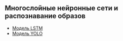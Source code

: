 ## Многослойные нейронные сети и распознавание образов

- [Модель LSTM](https://github.com/the-hwk/GSTU-multilayer-neural-networks-and-pattern-recognition/tree/main/lstm)
- [Модель YOLO](https://github.com/the-hwk/GSTU-multilayer-neural-networks-and-pattern-recognition/tree/main/yolo)